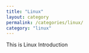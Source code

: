 ```yaml
---
title: "Linux"
layout: category
permalink: /categories/linux/
category: "linux"
---
```

This is Linux Introduction
